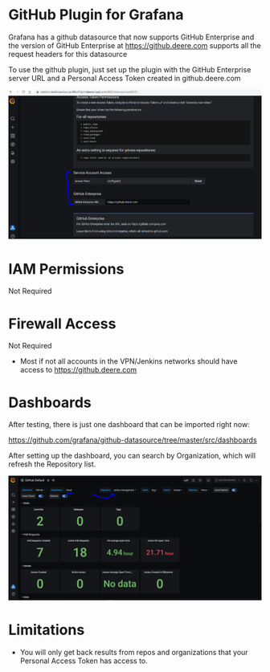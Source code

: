 # GitHub Plugin for Grafana

Grafana has a github datasource that now supports GitHub Enterprise and the version of GitHub Enterprise at https://github.deere.com supports all the request headers for this datasource

To use the github plugin, just set up the plugin with the GitHub Enterprise server URL and a Personal Access Token created in github.deere.com

![Grafana Graph](../img/grafana-github1.png)

# IAM Permissions

Not Required

# Firewall Access

Not Required

* Most if not all accounts in the VPN/Jenkins networks should have access to https://github.deere.com

# Dashboards

After testing, there is just one dashboard that can be imported right now:

https://github.com/grafana/github-datasource/tree/master/src/dashboards

After setting up the dashboard, you can search by Organization, which will refresh the Repository list.

![Grafana Graph](../img/grafana-github2.png)

# Limitations

* You will only get back results from repos and organizations that your Personal Access Token has access to.
